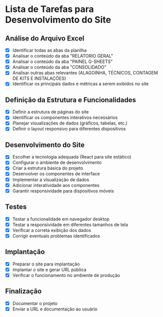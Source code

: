 # Lista de Tarefas para Desenvolvimento do Site

## Análise do Arquivo Excel
- [x] Identificar todas as abas da planilha
- [x] Analisar o conteúdo da aba "RELATORIO GERAL"
- [x] Analisar o conteúdo da aba "PAINEL G-SHEETS"
- [x] Analisar o conteúdo da aba "CONSOLIDADO"
- [x] Analisar outras abas relevantes (ALAGOINHA, TÉCNICOS, CONTAGEM DE KITS E INSTALAÇÕES)
- [x] Identificar os principais dados e métricas a serem exibidos no site

## Definição da Estrutura e Funcionalidades
- [x] Definir a estrutura de páginas do site
- [x] Identificar os componentes interativos necessários
- [x] Planejar visualizações de dados (gráficos, tabelas, etc.)
- [x] Definir o layout responsivo para diferentes dispositivos

## Desenvolvimento do Site
- [x] Escolher a tecnologia adequada (React para site estático)
- [x] Configurar o ambiente de desenvolvimento
- [x] Criar a estrutura básica do projeto
- [x] Desenvolver os componentes de interface
- [x] Implementar a visualização de dados
- [x] Adicionar interatividade aos componentes
- [x] Garantir responsividade para dispositivos móveis

## Testes
- [x] Testar a funcionalidade em navegador desktop
- [x] Testar a responsividade em diferentes tamanhos de tela
- [x] Verificar a correta exibição dos dados
- [x] Corrigir eventuais problemas identificados

## Implantação
- [x] Preparar o site para implantação
- [x] Implantar o site e gerar URL pública
- [x] Verificar o funcionamento no ambiente de produção

## Finalização
- [x] Documentar o projeto
- [x] Enviar a URL e documentação ao usuário
